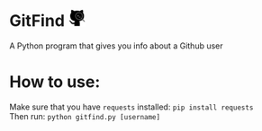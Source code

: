# GitFind <img src="logo.png" alt="GitFind Logo" width="30"/>
A Python program that gives you info about a Github user
<br>
# How to use:
Make sure that you have `requests` installed: `pip install requests`
<br> Then run: `python gitfind.py [username]`


